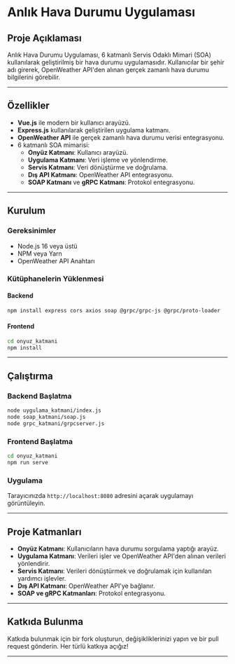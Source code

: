 # **Anlık Hava Durumu Uygulaması**

## **Proje Açıklaması**
Anlık Hava Durumu Uygulaması, 6 katmanlı Servis Odaklı Mimari (SOA) kullanılarak geliştirilmiş bir hava durumu uygulamasıdır. Kullanıcılar bir şehir adı girerek, OpenWeather API'den alınan gerçek zamanlı hava durumu bilgilerini görebilir.

---

## **Özellikler**
- **Vue.js** ile modern bir kullanıcı arayüzü.
- **Express.js** kullanılarak geliştirilen uygulama katmanı.
- **OpenWeather API** ile gerçek zamanlı hava durumu verisi entegrasyonu.
- 6 katmanlı SOA mimarisi:
  - **Onyüz Katmanı**: Kullanıcı arayüzü.
  - **Uygulama Katmanı**: Veri işleme ve yönlendirme.
  - **Servis Katmanı**: Veri dönüştürme ve doğrulama.
  - **Dış API Katmanı**: OpenWeather API entegrasyonu.
  - **SOAP Katmanı** ve **gRPC Katmanı**: Protokol entegrasyonu.

---

## **Kurulum**

### **Gereksinimler**
- Node.js 16 veya üstü
- NPM veya Yarn
- OpenWeather API Anahtarı

### **Kütüphanelerin Yüklenmesi**
#### **Backend**
```bash
npm install express cors axios soap @grpc/grpc-js @grpc/proto-loader
```

#### **Frontend**
```bash
cd onyuz_katmani
npm install
```

---

## **Çalıştırma**

### **Backend Başlatma**
```bash
node uygulama_katmani/index.js
node soap_katmani/soap.js
node grpc_katmani/grpcserver.js
```

### **Frontend Başlatma**
```bash
cd onyuz_katmani
npm run serve
```

### **Uygulama**
Tarayıcınızda `http://localhost:8080` adresini açarak uygulamayı görüntüleyin.

---

## **Proje Katmanları**
- **Onyüz Katmanı**: Kullanıcıların hava durumu sorgulama yaptığı arayüz.
- **Uygulama Katmanı**: Verileri işler ve OpenWeather API'den alınan verileri yönlendirir.
- **Servis Katmanı**: Verileri dönüştürmek ve doğrulamak için kullanılan yardımcı işlevler.
- **Dış API Katmanı**: OpenWeather API'ye bağlanır.
- **SOAP ve gRPC Katmanları**: Protokol entegrasyonu.

---

## **Katkıda Bulunma**
Katkıda bulunmak için bir fork oluşturun, değişikliklerinizi yapın ve bir pull request gönderin. Her türlü katkıya açığız!

---



